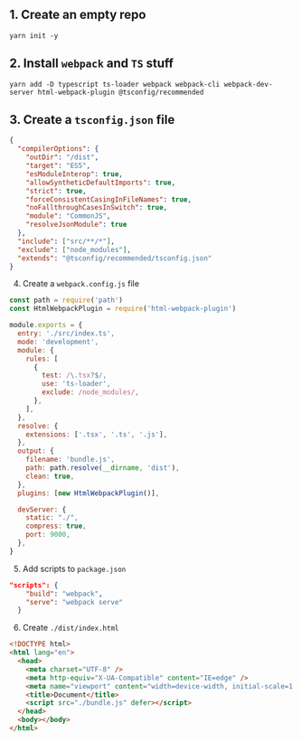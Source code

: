 ## 1. Create an empty repo

```
yarn init -y
```

## 2. Install `webpack` and `TS` stuff

```
yarn add -D typescript ts-loader webpack webpack-cli webpack-dev-server html-webpack-plugin @tsconfig/recommended
```

## 3. Create a `tsconfig.json` file

```json
{
  "compilerOptions": {
    "outDir": "/dist",
    "target": "ES5",
    "esModuleInterop": true,
    "allowSyntheticDefaultImports": true,
    "strict": true,
    "forceConsistentCasingInFileNames": true,
    "noFallthroughCasesInSwitch": true,
    "module": "CommonJS",
    "resolveJsonModule": true
  },
  "include": ["src/**/*"],
  "exclude": ["node_modules"],
  "extends": "@tsconfig/recommended/tsconfig.json"
}

```

4. Create a `webpack.config.js` file

```js
const path = require('path')
const HtmlWebpackPlugin = require('html-webpack-plugin')

module.exports = {
  entry: './src/index.ts',
  mode: 'development',
  module: {
    rules: [
      {
        test: /\.tsx?$/,
        use: 'ts-loader',
        exclude: /node_modules/,
      },
    ],
  },
  resolve: {
    extensions: ['.tsx', '.ts', '.js'],
  },
  output: {
    filename: 'bundle.js',
    path: path.resolve(__dirname, 'dist'),
    clean: true,
  },
  plugins: [new HtmlWebpackPlugin()],

  devServer: {
    static: "./",
    compress: true,
    port: 9000,
  },
}
```

5. Add scripts to `package.json`
```json
"scripts": {
    "build": "webpack",
    "serve": "webpack serve"
  }
```

6. Create `./dist/index.html`

```html
<!DOCTYPE html>
<html lang="en">
  <head>
    <meta charset="UTF-8" />
    <meta http-equiv="X-UA-Compatible" content="IE=edge" />
    <meta name="viewport" content="width=device-width, initial-scale=1.0" />
    <title>Document</title>
    <script src="./bundle.js" defer></script>
  </head>
  <body></body>
</html>
```

